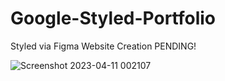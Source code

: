 # Google-Styled-Portfolio

Styled via Figma
Website Creation PENDING!

![Screenshot 2023-04-11 002107](https://user-images.githubusercontent.com/71945647/231017393-f3a47a4f-a0fc-473d-b567-ef4531e6864e.png)
